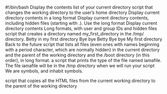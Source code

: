 #!/bin/bash
Display the contents list of your current directory
script that changes the working directory to the user’s home directory
Display current directory contents in a long format
Display current directory contents, including hidden files (starting with .). Use the long format
Display current directory contents Long formats, with user and group IDs and hidden files
script that creates a directory named my_first_directory in the /tmp/ directory.
Betty in my first directory
Bye bye Betty
Bye bye My first directory
Back to the future
script that lists all files (even ones with names beginning with a period character, which are normally hidden) in the current directory and the parent of the working directory and the /boot directory (in this order), in long format.
a script that prints the type of the file named iamafile. The file iamafile will be in the /tmp directory when we will run your script
We are symbols, and inhabit symbols.

 script that copies all the HTML files from the current working directory to the parent of the working directory
